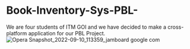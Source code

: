 # Book-Inventory-Sys-PBL-
We are four students of ITM GOI and we have decided to make a cross-platform application for our PBL Project.
![Opera Snapshot_2022-09-10_113359_jamboard google com](https://user-images.githubusercontent.com/85556603/189471633-4dfdd463-5f86-4960-ba61-3268a3569647.png)
